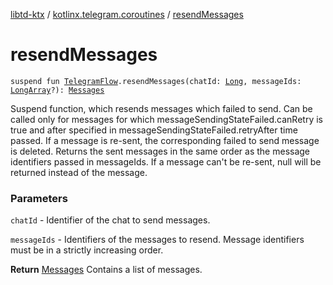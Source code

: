 [libtd-ktx](../index.md) / [kotlinx.telegram.coroutines](index.md) / [resendMessages](./resend-messages.md)

# resendMessages

`suspend fun `[`TelegramFlow`](../kotlinx.telegram.core/-telegram-flow/index.md)`.resendMessages(chatId: `[`Long`](https://kotlinlang.org/api/latest/jvm/stdlib/kotlin/-long/index.html)`, messageIds: `[`LongArray`](https://kotlinlang.org/api/latest/jvm/stdlib/kotlin/-long-array/index.html)`?): `[`Messages`](https://tdlibx.github.io/td/docs/org/drinkless/td/libcore/telegram/TdApi/Messages.html)

Suspend function, which resends messages which failed to send. Can be called only for messages
for which messageSendingStateFailed.canRetry is true and after specified in
messageSendingStateFailed.retryAfter time passed. If a message is re-sent, the corresponding failed
to send message is deleted. Returns the sent messages in the same order as the message identifiers
passed in messageIds. If a message can't be re-sent, null will be returned instead of the message.

### Parameters

`chatId` - Identifier of the chat to send messages.

`messageIds` - Identifiers of the messages to resend. Message identifiers must be in a
strictly increasing order.

**Return**
[Messages](https://tdlibx.github.io/td/docs/org/drinkless/td/libcore/telegram/TdApi/Messages.html) Contains a list of messages.

